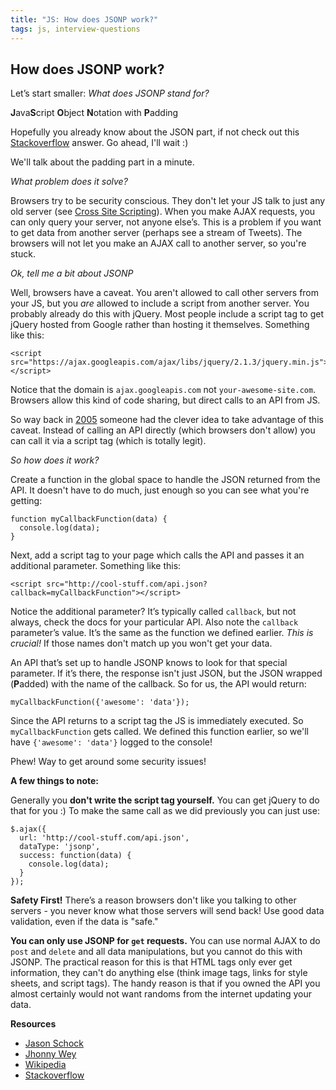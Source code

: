 ```yaml
---
title: "JS: How does JSONP work?"
tags: js, interview-questions
---
```


## How does JSONP work?

Let’s start smaller: *What does JSONP stand for?*

**J**ava**S**cript **O**bject **N**otation with **P**adding

Hopefully you already know about the JSON part, if not check out this [Stackoverflow](http://stackoverflow.com/a/383699/863846) answer. Go ahead, I'll wait :)

We'll talk about the padding part in a minute.

*What problem does it solve?*

Browsers try to be security conscious. They don't let your JS talk to just any old server (see [Cross Site Scripting](https://www.google.com.au/webhp?sourceid=chrome-instant&ion=1&espv=2&ie=UTF-8#q=cross%20site%20scripting)). When you make AJAX requests, you can only query your server, not anyone else’s. This is a problem if you want to get data from another server (perhaps see a stream of Tweets). The browsers will not let you make an AJAX call to another server, so you're stuck.

*Ok, tell me a bit about JSONP*

Well, browsers have a caveat. You aren't allowed to call other servers from your JS, but you *are* allowed to include a script from another server. You probably already do this with jQuery. Most people include a script tag to get jQuery hosted from Google rather than hosting it themselves. Something like this:

```
<script src="https://ajax.googleapis.com/ajax/libs/jquery/2.1.3/jquery.min.js"></script>
```

Notice that the domain is `ajax.googleapis.com` not `your-awesome-site.com`. Browsers allow this kind of code sharing, but direct calls to an API from JS.

So way back in [2005](http://en.wikipedia.org/wiki/JSONP#History) someone had the clever idea to take advantage of this caveat. Instead of calling an API directly (which browsers don't allow) you can call it via a script tag (which is totally legit).

*So how does it work?*

Create a function in the global space to handle the JSON returned from the API. It doesn't have to do much, just enough so you can see what you're getting:

```
function myCallbackFunction(data) {
  console.log(data);
}
```

Next, add a script tag to your page which calls the API and passes it an additional parameter. Something like this:

```
<script src="http://cool-stuff.com/api.json?callback=myCallbackFunction"></script>
```

Notice the additional parameter? It’s typically called `callback`, but not always, check the docs for your particular API. Also note the `callback` parameter’s value. It’s the same as the function we defined earlier. *This is crucial!* If those names don't match up you won't get your data.

An API that’s set up to handle JSONP knows to look for that special parameter. If it’s there, the response isn't just JSON, but the JSON wrapped (**P**added) with the name of the callback. So for us, the API would return:

```
myCallbackFunction({'awesome': 'data'});
```

Since the API returns to a script tag the JS is immediately executed. So `myCallbackFunction` gets called. We defined this function earlier, so we'll have `{'awesome': 'data'}` logged to the console!

Phew! Way to get around some security issues!

**A few things to note:**

Generally you **don't write the script tag yourself.** You can get jQuery to do that for you :) To make the same call as we did previously you can just use:

```
$.ajax({
  url: 'http://cool-stuff.com/api.json',
  dataType: 'jsonp',
  success: function(data) {
    console.log(data);
  }
});
```

**Safety First!** There’s a reason browsers don't like you talking to other servers - you never know what those servers will send back! Use good data validation, even if the data is "safe."

**You can only use JSONP for `get` requests.** You can use normal AJAX to do `post` and `delete` and all data manipulations, but you cannot do this with JSONP. The practical reason for this is that HTML tags only ever get information, they can't do anything else (think image tags, links for style sheets, and script tags). The handy reason is that if you owned the API you almost certainly would not want randoms from the internet updating your data.

**Resources**

* [Jason Schock](http://schock.net/articles/2013/02/05/how-jsonp-really-works-examples/)
* [Jhonny Wey](https://johnnywey.wordpress.com/2012/05/20/jsonp-how-does-it-work/)
* [Wikipedia](http://en.wikipedia.org/wiki/JSONP)
* [Stackoverflow](http://stackoverflow.com/questions/2067472/what-is-jsonp-all-about)

